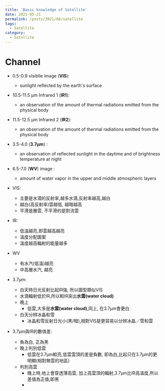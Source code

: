 ```yaml
---
title: 'Basic knowledge of Satellite'
date: 2021-05-21
permalink: /posts/2021/08/satellite
tags:
  - Satellite
category:
  - Satellite
---
```



# Channel

- 0.5-0.9 visiblle image (**VIS**): 
  - sunlight reflected by the earth's surface
- 10.5-11.5 µm Infrared 1 (**IR1**): 
  - an observation of the amount of thermal radiations emitted from the physical body
- 11.5-12.5 µm Infrared 2 (**IR2**): 
  - an observation of the amount of thermal radiations emitted from the physical body
- 3.5-4.0 (**3.7µm**) :
  -  an observation of reflected sunlight in the daytime and of brightness temperature at night
- 6.5-7.0 (**WV**)  image : 
  - amount  of  water  vapor  in  the  upper  and  middle 
atmospheric layers

- VIS: 
  - 主要是水滴的反射率,越多水滴,反射率越高,越白
  - 越白(高反射率)雲越低, 越暗越高
  - 平滑是層雲, 不平滑的是對流雲
- IR:
  - 低溫越亮,即雲越高越亮
  - 溫度分配圖案
  - 溫度越高輻射的能量越多
- WV
  - 有水汽(低溫)越亮
  - 中高層水汽, 越亮
- 3.7µm:
  - 白天時日光反射比起IR強, 所以圖型類似VIS
  - 水滴輻射低於IR,所以較IR突出**水雲(water cloud)**
  - 晚上
    - 低雲,大多是**水雲(water cloud)**,同上, 在3.7µm會更白
  - 白天分辨冰晶和雪
    - 冰晶和雪反射日光小(黑/暗),相對VIS是更容易以分辨冰晶／雪和雲
- 3.7µm與IR的數值差:
  - 負為白, 正為黑
  - 晚上判別低雲
    - 低雲在3.7µm較亮,低雲雲頂的差是負數, 即為白,比起只在3.7µm的更明顯(相對無雲的地區)
  - 判別高雲
    - 晚上時,地上會穿透薄高雲, 加上高雲頂的輻射,3.7µm比IR高溫度,所以差值為正值,即黑
    - 